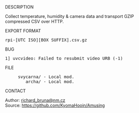
DESCRIPTION

Collect temperature, humidity & camera data and transport GZIP compressed CSV over HTTP.

EXPORT FORMAT

<pre>
rpi-[UTC ISO][BOX SUFFIX].csv.gz
</pre>
BUG
<pre>
1] uvcvideo: Failed to resubmit video URB (-1)
</pre>
FILE
<pre>
     svycarna/ - Local mod.
        archa/ - Local mod.
</pre>

CONTACT

Author: richard_bruna@nm.cz<br>
Source: https://github.com/KyomaHooin/Amusing


